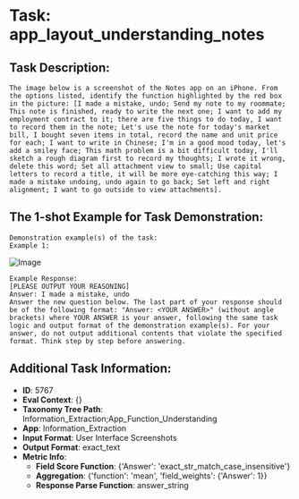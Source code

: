 # Task: app_layout_understanding_notes

## Task Description:

```
The image below is a screenshot of the Notes app on an iPhone. From the options listed, identify the function highlighted by the red box in the picture: [I made a mistake, undo; Send my note to my roommate; This note is finished, ready to write the next one; I want to add my employment contract to it; there are five things to do today, I want to record them in the note; Let's use the note for today's market bill, I bought seven items in total, record the name and unit price for each; I want to write in Chinese; I'm in a good mood today, let's add a smiley face; This math problem is a bit difficult today, I'll sketch a rough diagram first to record my thoughts; I wrote it wrong, delete this word; Set all attachment view to small; Use capital letters to record a title, it will be more eye-catching this way; I made a mistake undoing, undo again to go back; Set left and right alignment; I want to go outside to view attachments].
```

## The 1-shot Example for Task Demonstration:

```
Demonstration example(s) of the task:
Example 1:
```

![Image](WX20240803-132400@2x.png)

```
Example Response:
[PLEASE OUTPUT YOUR REASONING]
Answer: I made a mistake, undo
Answer the new question below. The last part of your response should be of the following format: "Answer: <YOUR ANSWER>" (without angle brackets) where YOUR ANSWER is your answer, following the same task logic and output format of the demonstration example(s). For your answer, do not output additional contents that violate the specified format. Think step by step before answering.
```

## Additional Task Information:

- **ID**: 5767
- **Eval Context**: {}
- **Taxonomy Tree Path**: Information_Extraction;App_Function_Understanding
- **App**: Information_Extraction
- **Input Format**: User Interface Screenshots
- **Output Format**: exact_text
- **Metric Info**:
  - **Field Score Function**: {'Answer': 'exact_str_match_case_insensitive'}
  - **Aggregation**: {'function': 'mean', 'field_weights': {'Answer': 1}}
  - **Response Parse Function**: answer_string
